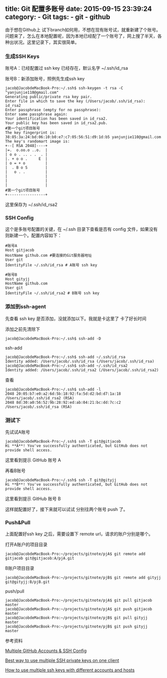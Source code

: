 title: Git 配置多账号
date: 2015-09-15 23:39:24
category:
	- Git
tags:
	- git
	- github
---

由于想在Github上 试下branch如何用，不想在现有账号试，就重新建了个账号。问题来了，怎么在本地配置呢，因为本地已经配了一个账号了，网上搜了半天，各种出状况。这里记录下，其实很简单。

<!--more-->

### 生成SSH Keys
账号A：已经配置过 ssh key 已经存在，默认名字 ~/.ssh/id_rsa

账号B：新添加账号，照例先生成ssh key

~~~
jacob@JacobdeMacBook-Pro:~/.ssh$ ssh-keygen -t rsa -C "yanjunjie110@gmail.com"
Generating public/private rsa key pair.
Enter file in which to save the key (/Users/jacob/.ssh/id_rsa): id_rsa2
Enter passphrase (empty for no passphrase):
Enter same passphrase again:
Your identification has been saved in id_rsa2.
Your public key has been saved in id_rsa2.pub.
#第一个git项目账号
The key fingerprint is:
38:85:3a:24:bd:06:10:b0:e7:c7:05:56:51:d9:1d:b5 yanjunjie110@gmail.com
The key's randomart image is:
+--[ RSA 2048]----+
|=.  o.oo.o ..o.  |
| o o . .. . .  . |
|. + o o .     E  |
| o = + o         |
|  . B o S        |
|   o . .         |
|                 |
|                 |
|                 |
#第一个git项目账号
+-----------------+
~~~

这里保存为 ~/.ssh/id_rsa2

### SSH Config
这个是多账号配置的关键，在 ~/.ssh 目录下查看是否有 config 文件，如果没有则新建一个。配置内容如下：

~~~
#账号A
Host gitjacob
HostName github.com #要连接的Git服务器地址 
User git
IdentityFile ~/.ssh/id_rsa # A账号 ssh key

#账号B
Host gityjj
HostName github.com
User git
IdentityFile ~/.ssh/id_rsa2 # B账号 ssh key
~~~

### 添加到ssh-agent
先查看 ssh key 是否添加，没就添加以下。我就是卡这里了 卡了好长时间

添加之前先清除下

~~~
jacob@JacobdeMacBook-Pro:~/.ssh$ ssh-add -D
~~~

ssh-add

~~~
jacob@JacobdeMacBook-Pro:~/.ssh$ ssh-add ~/.ssh/id_rsa
Identity added: /Users/jacob/.ssh/id_rsa (/Users/jacob/.ssh/id_rsa)
jacob@JacobdeMacBook-Pro:~/.ssh$ ssh-add ~/.ssh/id_rsa2
Identity added: /Users/jacob/.ssh/id_rsa2 (/Users/jacob/.ssh/id_rsa2)
~~~

查看

~~~
jacob@JacobdeMacBook-Pro:~/.ssh$ ssh-add -l
2048 20:05:b7:e0:a2:6d:5b:18:92:fa:5d:d2:bd:d7:1a:18 /Users/jacob/.ssh/id_rsa2 (RSA)
2048 8d:30:a0:56:52:9b:28:92:ed:ab:04:21:bc:dd:7c:c2 /Users/jacob/.ssh/id_rsa (RSA)
~~~

### 测试下
先试试A账号

~~~
jacob@JacobdeMacBook-Pro:~/.ssh$ ssh -T git@gitjacob
Hi **A**! You've successfully authenticated, but GitHub does not provide shell access.
~~~

这里看到提示 GitHub 账号 A

再看B账号

~~~
jacob@JacobdeMacBook-Pro:~/.ssh$ ssh -T git@gityjj
Hi **B**! You've successfully authenticated, but GitHub does not provide shell access.
~~~

这里看到提示 GitHub 账号 B

这样就配置好了，接下来就可以试试 分别往两个账号 push 了。

### Push&Pull
上面配置好ssh key 之后，需要设置下 remote url，请求的账户分别是哪个。

打开A账户的项目目录

~~~
jacob@JacobdeMacBook-Pro:~/projects/gitnote/pjA$ git remote add gitjacob git@gitjacob:A/pjA.git
~~~

B账户项目目录

~~~
jacob@JacobdeMacBook-Pro:~/projects/gitnote/pjB$ git remote add gityjj git@gityjj:B/pjB.git
~~~

push/pull

~~~
jacob@JacobdeMacBook-Pro:~/projects/gitnote/pjA$ git pull gitjacob master
jacob@JacobdeMacBook-Pro:~/projects/gitnote/pjA$ git push gitjacob master
jacob@JacobdeMacBook-Pro:~/projects/gitnote/pjB$ git pull gityjj master
jacob@JacobdeMacBook-Pro:~/projects/gitnote/pjB$ git push gityjj master
~~~

参考资料

[Multiple GitHub Accounts & SSH Config](http://stackoverflow.com/questions/3225862/multiple-github-accounts-ssh-config)

[Best way to use multiple SSH private keys on one client](http://stackoverflow.com/questions/2419566/best-way-to-use-multiple-ssh-private-keys-on-one-client)

[How to use multiple ssh keys with different accounts and hosts](http://askubuntu.com/questions/269140/how-to-use-multiple-ssh-keys-with-different-accounts-and-hosts)